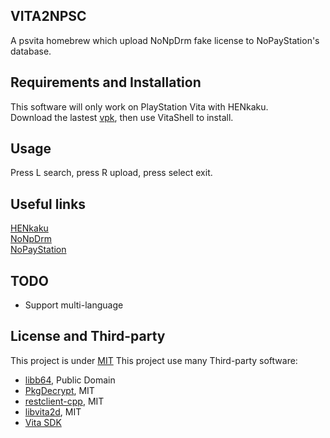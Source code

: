 ## VITA2NPSC
A psvita homebrew which upload NoNpDrm fake license to NoPayStation's database.  

## Requirements and Installation
This software will only work on PlayStation Vita with HENkaku.  
Download the lastest [vpk](https://github.com/drinkmystery/vita2npsc/releases), then use VitaShell to install.  

## Usage
Press L search, press R upload, press select exit.  

## Useful links  
[HENkaku](http://henkaku.xyz/)  
[NoNpDrm](https://github.com/TheOfficialFloW/NoNpDrm)  
[NoPayStation](https://nopaystation.com/)  

## TODO  
* Support multi-language  

## License and Third-party  
This project is under [MIT](https://github.com/drinkmystery/vita2npsc/blob/master/LICENSE)
This project use many Third-party software:
* [libb64](http://libb64.sourceforge.net/), Public Domain
* [PkgDecrypt](https://github.com/weaknespase/PkgDecrypt), MIT
* [restclient-cpp](https://github.com/mrtazz/restclient-cpp), MIT
* [libvita2d](https://github.com/xerpi/libvita2d), MIT
* [Vita SDK](https://vitasdk.org/)
